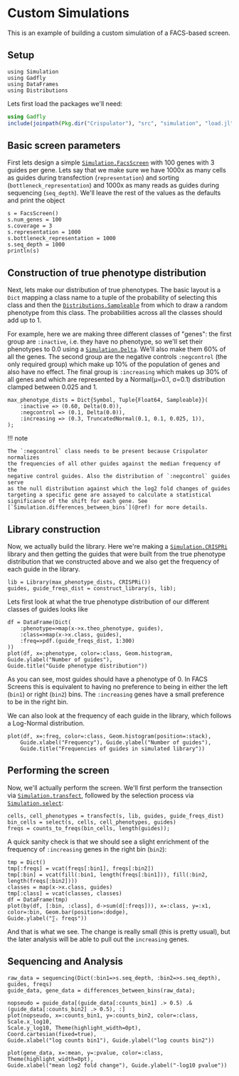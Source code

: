 # Custom Simulations

This is an example of building a custom simulation of a FACS-based screen.

## Setup

```@setup 1
using Simulation
using Gadfly
using DataFrames
using Distributions
```

Lets first load the packages we'll need:

```julia
using Gadfly
include(joinpath(Pkg.dir("Crispulator"), "src", "simulation", "load.jl"))
```

## Basic screen parameters

First lets design a simple [`Simulation.FacsScreen`](@ref) with 100 genes with
3 guides per gene. Lets say that we make sure we have 1000x as many cells as
guides during transfection (`representation`) and sorting
(`bottleneck_representation`) and 1000x as many reads as guides during sequencing
(`seq_depth`). We'll leave the rest of the values as the defaults and print
the object

```@example 1
s = FacsScreen()
s.num_genes = 100
s.coverage = 3
s.representation = 1000
s.bottleneck_representation = 1000
s.seq_depth = 1000
println(s)
```

## Construction of true phenotype distribution

Next, lets make our distribution of true phenotypes. The basic layout is a `Dict`
mapping a class name to a tuple of the probability of selecting this class and
then the [`Distributions.Sampleable`](https://juliastats.github.io/Distributions.jl/latest/types.html#Sampleable-1)
from which to draw a random phenotype from this class. The probabilities across
all the classes should add up to 1.

For example, here we are making three different classes of "genes": the
first group are `:inactive`, i.e. they have no phenotype, so we'll set their
phenotypes to 0.0 using a [`Simulation.Delta`](@ref). We'll also make them 60%
of all the genes. The second group are the negative controls `:negcontrol`
(the only required group) which make up 10% of the population of genes and also
have no effect. The final group is `:increasing` which makes up 30% of all
genes and which are represented by a Normal(μ=0.1, σ=0.1) distribution clamped
between 0.025 and 1.

```@example 1
max_phenotype_dists = Dict{Symbol, Tuple{Float64, Sampleable}}(
    :inactive => (0.60, Delta(0.0)),
    :negcontrol => (0.1, Delta(0.0)),
    :increasing => (0.3, TruncatedNormal(0.1, 0.1, 0.025, 1)),
);
```

!!! note

    The `:negcontrol` class needs to be present because Crispulator normalizes
    the frequencies of all other guides against the median frequency of the
    negative control guides. Also the distribution of `:negcontrol` guides serve
    as the null distribution against which the log2 fold changes of guides
    targeting a specific gene are assayed to calculate a statistical
    significance of the shift for each gene. See
    [`Simulation.differences_between_bins`](@ref) for more details.


## Library construction

Now, we actually build the library. Here we're making a
[`Simulation.CRISPRi`](@ref) library and then getting the guides that were built
from the true phenotype distribution that we constructed above and we also get
the frequency of each guide in the library.

```@example 1
lib = Library(max_phenotype_dists, CRISPRi())
guides, guide_freqs_dist = construct_library(s, lib);
```

Lets first look at what the true phenotype distribution of our different classes
of guides looks like

```@example 1
df = DataFrame(Dict(
    :phenotype=>map(x->x.theo_phenotype, guides),
    :class=>map(x->x.class, guides),
    :freq=>pdf.(guide_freqs_dist, 1:300)
))
plot(df, x=:phenotype, color=:class, Geom.histogram, Guide.ylabel("Number of guides"),
Guide.title("Guide phenotype distribution"))
```

As you can see, most guides should have a phenotype of 0. In FACS Screens this is
equivalent to having no preference to being in either the left (`bin1`) or right
(`bin2`) bins. The `:increasing` genes have a small preference to be in the right
bin.

We can also look at the frequency of each guide in the library, which follows a
Log-Normal distribution.

```@example 1
plot(df, x=:freq, color=:class, Geom.histogram(position=:stack),
    Guide.xlabel("Frequency"), Guide.ylabel("Number of guides"),
    Guide.title("Frequencies of guides in simulated library"))
```

## Performing the screen

Now, we'll actually perform the screen. We'll first perform the transection via
[`Simulation.transfect`](@ref), followed by the selection process via
[`Simulation.select`](@ref):

```@example 1
cells, cell_phenotypes = transfect(s, lib, guides, guide_freqs_dist)
bin_cells = select(s, cells, cell_phenotypes, guides)
freqs = counts_to_freqs(bin_cells, length(guides));
```

A quick sanity check is that we should see a slight enrichment of the
frequency of `:increasing` genes in the right bin (`bin2`):

```@example 1
tmp = Dict()
tmp[:freqs] = vcat(freqs[:bin1], freqs[:bin2])
tmp[:bin] = vcat(fill(:bin1, length(freqs[:bin1])), fill(:bin2, length(freqs[:bin2])))
classes = map(x->x.class, guides)
tmp[:class] = vcat(classes, classes)
df = DataFrame(tmp)
plot(by(df, [:bin, :class], d->sum(d[:freqs])), x=:class, y=:x1, color=:bin, Geom.bar(position=:dodge),
Guide.ylabel("∑ᵢ freqs"))
```

And that is what we see. The change is really small (this is pretty usual), but
the later analysis will be able to pull out the `increasing` genes.

## Sequencing and Analysis

```
raw_data = sequencing(Dict(:bin1=>s.seq_depth, :bin2=>s.seq_depth), guides, freqs)
guide_data, gene_data = differences_between_bins(raw_data);
```

```@example 1
nopseudo = guide_data[(guide_data[:counts_bin1] .> 0.5) .& (guide_data[:counts_bin2] .> 0.5), :]
plot(nopseudo, x=:counts_bin1, y=:counts_bin2, color=:class, Scale.x_log10,
Scale.y_log10, Theme(highlight_width=0pt), Coord.cartesian(fixed=true),
Guide.xlabel("log counts bin1"), Guide.ylabel("log counts bin2"))
```

```@example 1
plot(gene_data, x=:mean, y=:pvalue, color=:class, Theme(highlight_width=0pt),
Guide.xlabel("mean log2 fold change"), Guide.ylabel("-log10 pvalue"))
```
